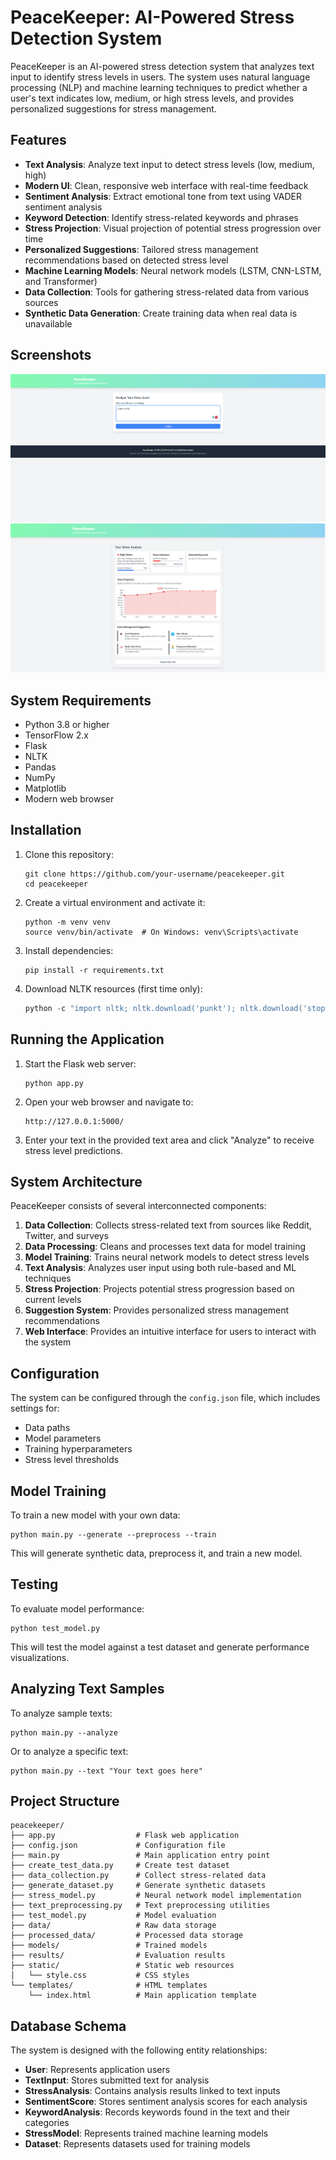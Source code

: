 # PeaceKeeper: AI-Powered Stress Detection System

PeaceKeeper is an AI-powered stress detection system that analyzes text input to identify stress levels in users. The system uses natural language processing (NLP) and machine learning techniques to predict whether a user's text indicates low, medium, or high stress levels, and provides personalized suggestions for stress management.

## Features

- **Text Analysis**: Analyze text input to detect stress levels (low, medium, high)
- **Modern UI**: Clean, responsive web interface with real-time feedback
- **Sentiment Analysis**: Extract emotional tone from text using VADER sentiment analysis
- **Keyword Detection**: Identify stress-related keywords and phrases
- **Stress Projection**: Visual projection of potential stress progression over time
- **Personalized Suggestions**: Tailored stress management recommendations based on detected stress level
- **Machine Learning Models**: Neural network models (LSTM, CNN-LSTM, and Transformer)
- **Data Collection**: Tools for gathering stress-related data from various sources
- **Synthetic Data Generation**: Create training data when real data is unavailable

## Screenshots

![PeaceKeeper UI](screenshots/peacekeeper-ui.png)
![Stress Analysis Results](screenshots/stress-analysis.png)

## System Requirements

- Python 3.8 or higher
- TensorFlow 2.x
- Flask
- NLTK
- Pandas
- NumPy
- Matplotlib
- Modern web browser

## Installation

1. Clone this repository:
   ```
   git clone https://github.com/your-username/peacekeeper.git
   cd peacekeeper
   ```

2. Create a virtual environment and activate it:
   ```
   python -m venv venv
   source venv/bin/activate  # On Windows: venv\Scripts\activate
   ```

3. Install dependencies:
   ```
   pip install -r requirements.txt
   ```

4. Download NLTK resources (first time only):
   ```python
   python -c "import nltk; nltk.download('punkt'); nltk.download('stopwords'); nltk.download('wordnet'); nltk.download('vader_lexicon')"
   ```

## Running the Application

1. Start the Flask web server:
   ```
   python app.py
   ```

2. Open your web browser and navigate to:
   ```
   http://127.0.0.1:5000/
   ```

3. Enter your text in the provided text area and click "Analyze" to receive stress level predictions.

## System Architecture

PeaceKeeper consists of several interconnected components:

1. **Data Collection**: Collects stress-related text from sources like Reddit, Twitter, and surveys
2. **Data Processing**: Cleans and processes text data for model training
3. **Model Training**: Trains neural network models to detect stress levels
4. **Text Analysis**: Analyzes user input using both rule-based and ML techniques
5. **Stress Projection**: Projects potential stress progression based on current levels
6. **Suggestion System**: Provides personalized stress management recommendations
7. **Web Interface**: Provides an intuitive interface for users to interact with the system

## Configuration

The system can be configured through the `config.json` file, which includes settings for:

- Data paths
- Model parameters 
- Training hyperparameters
- Stress level thresholds

## Model Training

To train a new model with your own data:

```
python main.py --generate --preprocess --train
```

This will generate synthetic data, preprocess it, and train a new model.

## Testing

To evaluate model performance:

```
python test_model.py
```

This will test the model against a test dataset and generate performance visualizations.

## Analyzing Text Samples

To analyze sample texts:

```
python main.py --analyze
```

Or to analyze a specific text:

```
python main.py --text "Your text goes here"
```

## Project Structure

```
peacekeeper/
├── app.py                  # Flask web application
├── config.json             # Configuration file
├── main.py                 # Main application entry point
├── create_test_data.py     # Create test dataset
├── data_collection.py      # Collect stress-related data
├── generate_dataset.py     # Generate synthetic datasets
├── stress_model.py         # Neural network model implementation
├── text_preprocessing.py   # Text preprocessing utilities
├── test_model.py           # Model evaluation
├── data/                   # Raw data storage
├── processed_data/         # Processed data storage
├── models/                 # Trained models
├── results/                # Evaluation results
├── static/                 # Static web resources
│   └── style.css           # CSS styles
└── templates/              # HTML templates
    └── index.html          # Main application template
```

## Database Schema

The system is designed with the following entity relationships:

- **User**: Represents application users
- **TextInput**: Stores submitted text for analysis
- **StressAnalysis**: Contains analysis results linked to text inputs
- **SentimentScore**: Stores sentiment analysis scores for each analysis
- **KeywordAnalysis**: Records keywords found in the text and their categories
- **StressModel**: Represents trained machine learning models
- **Dataset**: Represents datasets used for training models



